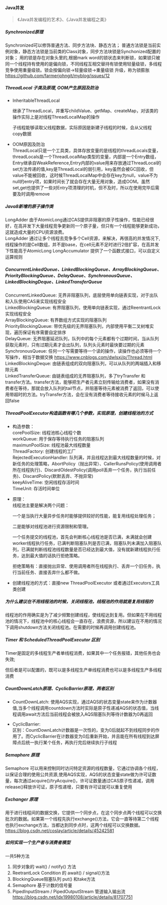 #### Java并发

> 《Java并发编程的艺术》、《Java并发编程之美》

##### Synchronized原理

Synchronized可以修饰普通方法、同步方法块、静态方法；
普通方法锁是当前实例对象，静态方法锁是当前类的Class对象，同步方法块锁是Synchonized配置的对象；
用的锁是存在对象头里的,根据mark word的锁状态来判断锁，如果锁只被同一个线程持有使用的是偏向锁，不同线程互相交替持有锁使用轻量级锁，多线程竞争使用重量级锁。锁会按偏向锁->轻量级锁->重量级锁 升级，称为锁膨胀  
 https://github.com/farmerjohngit/myblog/issues/12

##### ThreadLocal 子类及原理, OOM产生原因及防治

- InheritableThreadLocal 

    继承了ThreadLocal，并重写childValue、getMap、createMap，对该类的操作实际上是对线程ThreadLocalMap的操作

    子线程能够读取父线程数据，实际原因是新建子线程的时候，会从父线程copy数据

- OOM原因及防治  
    ThreadLocal只是一个工具类，具体存放变量的是线程的threadLocals变量，threadLocals是一个ThreadLocalMap类型的变量，内部是一个Entry数组，Entry继承自WeakReference,Entry内部的value用来存放通过ThreadLocal的set方法传递的值,key是ThreadLocal的弱引用，key虽然会被GC回收，但value不能被回收，这时候ThreadLocalMap中会存在key为null，value不为null的entry项，如果时间长了就会存在大量无用对象，造成OOM。虽然set,get也提供了一些对Entry项清理的时机，但不及时，所以在使用完毕后需要及时调用remove

##### Java8新增的原子操作类

LongAdder 由于AtomicLong通过CAS提供非阻塞的原子性操作，性能已经很好，在高并发下大量线程竞争更新同一个原子量，但只有一个线程能够更新成功，这就造成大量的CPU资源浪费。  
LongAdder 通过让多个线程去竞争多个Cell资源，来解决，再很高的并发情况下,线程操作的是Cell数组，并不是base，在cell元素不足时进行2倍扩容，在高并发下性能高于AtomicLong
LongAccumulator 提供了一个函数式接口，可以自定义运算规则

##### ConcurrentLinkedQueue、LinkedBlockingQueue、ArrayBlockingQueue、PriorityBlockingQueue、DelayQueue、SynchronousQueue、LinkedBlockingDeque、LinkedTransferQueue

ConcurrentLinkedQueue: 无界非阻塞队列，底层使用单向链表实现，对于出队和入队使用CAS来实现线程安全  
LinkedBlockingQueue: 有界阻塞队列，使用单向链表实现，通过ReentrantLock实现线程安全  
ArrayBlockingQueue: 有界数组方式实现的阻塞队列  
PriorityBlockingQueue: 带优先级的无界阻塞队列，内部使用平衡二叉树堆实现，遍历保证有序需要自定排序  
DelayQueue: 无界阻塞延迟队列，队列中的每个元素都有个过期时间，当从队列获取元素时，只有过期元素才会出队列，队列头元素时最快要过期的元素  
SynchronousQueue: 任何一个写需要等待一个读的操作，读操作也必须等待一个写操作，相当于数据交换  https://www.cnblogs.com/dwlsxj/p/Thread.html  
LinkedBlockingDeque: 由链表组成的双向阻塞队列，可以从队列的两端插入和移除元素  
LinkedTransferQueue: 由链表组成的无界阻塞队列，多了tryTransfer 和 transfer方法。transfer方法，能够把生产者元素立刻传输给消费者，如果没有消费者在等待，那就会放入队列的tail节点，并阻塞等待元素被消费了返回，可以使用带超时的方法。tryTransfer方法，会在没有消费者等待接收元素的时候马上返回false

##### ThreadPoolExecutor构造函数有哪几个参数，实现原理，创建线程池的方式

- 构造参数：  
    corePoolSize: 线程池核心线程个数  
    workQueue: 用于保存等待执行任务的阻塞队列  
    maximunPoolSize: 线程池最大线程数量  
    ThreadFactory: 创建线程的工厂  
    RejectedExecutionHandler: 队列满，并且线程达到最大线程数量的时候，对新任务的处理策略，AbortPolicy（抛出异常）、CallerRunsPolicy(使用调用者所在线程执行)、DiscardOldestPolicy(调用poll丢弃一个任务，执行当前任务)、DiscardPolicy(默默丢弃、不抛异常)  
    keeyAliveTime: 空闲线程存活时间  
    TimeUnit: 存活时间单位  

- 原理：  
    线程池主要是解决两个问题：

    一个是当执行大量异步任务时能够提供较好的性能，能复用线程处理任务；

    二是能够对线程池进行资源限制和管理。

    一个任务提交的线程池，首先会判断核心线程池是否已满，未满就会创建worker线程执行任务，已满判断阻塞队列是否已满，阻塞队列未满加入阻塞队列，已满就判断线程池线程数量是否已经达到最大值，没有就新建线程执行任务，达到最大值的话执行拒绝策略。

    拒绝策略有：直接抛出异常、使用调用者所在线程执行、丢弃一个旧任务，执行当前任务、直接丢弃什么都不做。  

- 创建线程池的方式：直接new ThreadPoolExecutor 或者通过Executors工具类创建 

##### 为什么建议在不用线程池的时候，关闭线程池，线程池的作用就是复用线程的

线程池的作用确实是为了减少频繁创建线程，使线程达到复用。但如果在不用线程池的情况下，线程池中的核心线程会一直存在，浪费资源，所以建议在不用的情况下调用shutdown方法关闭线程池。在需要的时候再调用创建线程池。

##### Timer 和 ScheduledThreadPoolExecutor 区别

Timer是固定的多线程生产者单线程消费，如果其中一个任务报错，其他任务也会失效;

但后者是可以配置的，既可以是多线程生产单线程消费也可以是多线程生产多线程消费

##### CountDownLatch原理、CyclicBarrier原理，两者区别

- CountDownLatch: 
    使用AQS实现，通过AQS的状态变量state来作为计数器值,当多个线程调用countdown方法时实际是原子性递减AQS的状态值，当线程调用await方法后当前线程会被放入AQS阻塞队列等待计数器为0再返回  

- CyclicBarrier:   
    区别：CountDownLatch计数器是一次性的，变为0后就起不到线程同步的作用了。而CyclicBarrier在计数器变为0后重新开始，并且能在所有线程到达屏障点后统一执行某个任务，再执行完后继续执行子线程

##### Semaphore 原理

Semaphore 可以用来控制同时访问特定资源的线程数量，它通过协调各个线程，以保证合理的使用公共资源,使用AQS实现，AQS的状态变量state做为许可证数量，每次通过acquire()/tryAcquire()，许可证数量通过CAS原子性递减，调用release()释放许可证，原子性递增，只要有许可证就可以重复使用

##### Exchanger 原理

用于进行线程间的数据交换，它提供一个同步点，在这个同步点两个线程可以交换批次的数据。如果第一个线程先执行exchange()方法，它会一直等待第二个线程也执行exchange方法，当都达到同步点时，这两个线程可以交换数据。
https://blog.csdn.net/coslay/article/details/45242581

##### 如何实现一个生产者与消费者模型

一共5种方法  

1. 同步对象的 wait() / notify() 方法  
2. ReetrantLock Condition 的 await() / signal()方法
3. BlockingQueue阻塞队列 put() 和take方法
4. Semaphore 基于计数的信号量
5. PipedInputStream / PipedOutputStream 管道输入输出流
https://blog.csdn.net/ldx19980108/article/details/81707751